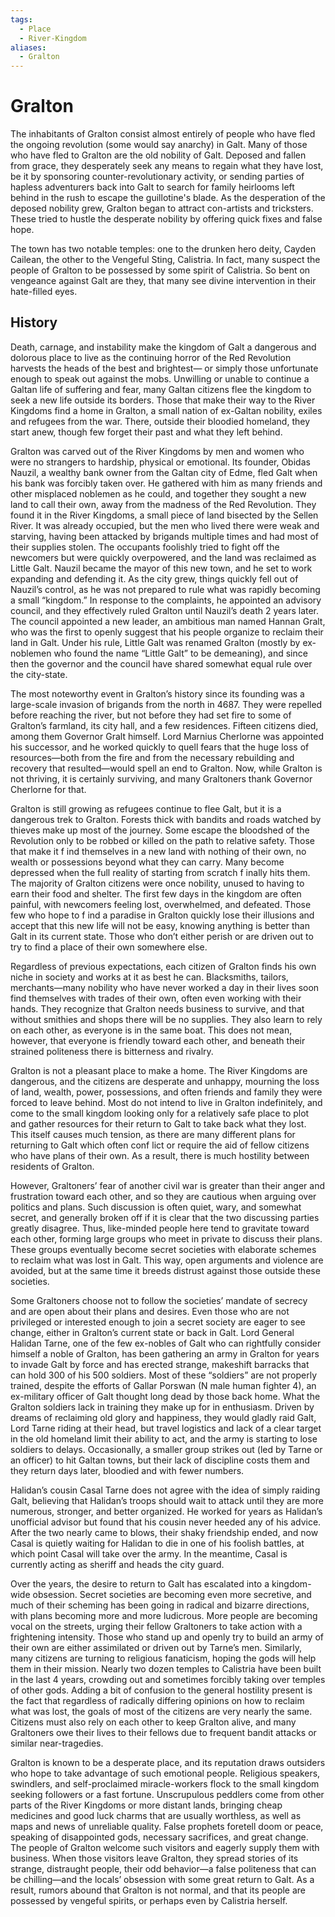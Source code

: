 ```yaml
---
tags:
  - Place
  - River-Kingdom
aliases:
  - Gralton
---
```

# Gralton
The inhabitants of Gralton consist almost entirely of people who have fled the ongoing revolution (some would say anarchy) in Galt. Many of those who have fled to Gralton are the old nobility of Galt. Deposed and fallen from grace, they desperately seek any means to regain what they have lost, be it by sponsoring counter-revolutionary activity, or sending parties of hapless adventurers back into Galt to search for family heirlooms left behind in the rush to escape the guillotine's blade. As the desperation of the deposed nobility grew, Gralton began to attract con-artists and tricksters. These tried to hustle the desperate nobility by offering quick fixes and false hope.

The town has two notable temples: one to the drunken hero deity, Cayden Cailean, the other to the Vengeful Sting, Calistria. In fact, many suspect the people of Gralton to be possessed by some spirit of Calistria. So bent on vengeance against Galt are they, that many see divine intervention in their hate-filled eyes.

## History
Death, carnage, and instability make the kingdom of Galt a dangerous and dolorous place to live as the continuing horror of the Red Revolution harvests the heads of the best and brightest— or simply those unfortunate enough to speak out against the mobs. Unwilling or unable to continue a Galtan life of suffering and fear, many Galtan citizens flee the kingdom to seek a new life outside its borders. Those that make their way to the River Kingdoms find a home in Gralton, a small nation of ex-Galtan nobility, exiles and refugees from the war. There, outside their bloodied homeland, they start anew, though few forget their past and what they left behind.

Gralton was carved out of the River Kingdoms by men and women who were no strangers to hardship, physical or emotional. Its founder, Obidas Nauzil, a wealthy bank owner from the Galtan city of Edme, fled Galt when his bank was forcibly taken over. He gathered with him as many friends and other misplaced noblemen as he could, and together they sought a new land to call their own, away from the madness of the Red Revolution. They found it in the River Kingdoms, a small piece of land bisected by the Sellen River. It was already occupied, but the men who lived there were weak and starving, having been attacked by brigands multiple times and had most of their supplies stolen. The occupants foolishly tried to fight off the newcomers but were quickly overpowered, and the land was reclaimed as Little Galt. Nauzil became the mayor of this new town, and he set to work expanding and defending it. As the city grew, things quickly fell out of Nauzil’s control, as he was not prepared to rule what was rapidly becoming a small “kingdom.” In response to the complaints, he appointed an advisory council, and they effectively ruled Gralton until Nauzil’s death 2 years later. The council appointed a new leader, an ambitious man named Hannan Gralt, who was the first to openly suggest that his people organize to reclaim their land in Galt. Under his rule, Little Galt was renamed Gralton (mostly by ex-noblemen who found the name “Little Galt” to be demeaning), and since then the governor and the council have shared somewhat equal rule over the city-state.

The most noteworthy event in Gralton’s history since its founding was a large-scale invasion of brigands from the north in 4687. They were repelled before reaching the river, but not before they had set fire to some of Gralton’s farmland, its city hall, and a few residences. Fifteen citizens died, among them Governor Gralt himself. Lord Marnius Cherlorne was appointed his successor, and he worked quickly to quell fears that the huge loss of resources—both from the fire and from the necessary rebuilding and recovery that resulted—would spell an end to Gralton. Now, while Gralton is not thriving, it is certainly surviving, and many Graltoners thank Governor Cherlorne for that.

Gralton is still growing as refugees continue to flee Galt, but it is a dangerous trek to Gralton. Forests thick with bandits and roads watched by thieves make up most of the journey. Some escape the bloodshed of the Revolution only to be robbed or killed on the path to relative safety. Those that make it f ind themselves in a new land with nothing of their own, no wealth or possessions beyond what they can carry. Many become depressed when the full reality of starting from scratch f inally hits them. The majority of Gralton citizens were once nobility, unused to having to earn their food and shelter. The first few days in the kingdom are often painful, with newcomers feeling lost, overwhelmed, and defeated. Those few who hope to f ind a paradise in Gralton quickly lose their illusions and accept that this new life will not be easy, knowing anything is better than Galt in its current state. Those who don’t either perish or are driven out to try to find a place of their own somewhere else.

Regardless of previous expectations, each citizen of Gralton finds his own niche in society and works at it as best he can. Blacksmiths, tailors, merchants—many nobility who have never worked a day in their lives soon find themselves with trades of their own, often even working with their hands. They recognize that Gralton needs business to survive, and that without smithies and shops there will be no supplies. They also learn to rely on each other, as everyone is in the same boat. This does not mean, however, that everyone is friendly toward each other, and beneath their strained politeness there is bitterness and rivalry.

Gralton is not a pleasant place to make a home. The River Kingdoms are dangerous, and the citizens are desperate and unhappy, mourning the loss of land, wealth, power, possessions, and often friends and family they were forced to leave behind. Most do not intend to live in Gralton indefinitely, and come to the small kingdom looking only for a relatively safe place to plot and gather resources for their return to Galt to take back what they lost. This itself causes much tension, as there are many different plans for returning to Galt which often conf lict or require the aid of fellow citizens who have plans of their own. As a result, there is much hostility between residents of Gralton.

However, Graltoners’ fear of another civil war is greater than their anger and frustration toward each other, and so they are cautious when arguing over politics and plans. Such discussion is often quiet, wary, and somewhat secret, and generally broken off if it is clear that the two discussing parties greatly disagree. Thus, like-minded people here tend to gravitate toward each other, forming large groups who meet in private to discuss their plans. These groups eventually become secret societies with elaborate schemes to reclaim what was lost in Galt. This way, open arguments and violence are avoided, but at the same time it breeds distrust against those outside these societies.

Some Graltoners choose not to follow the societies’ mandate of secrecy and are open about their plans and desires. Even those who are not privileged or interested enough to join a secret society are eager to see change, either in Gralton’s current state or back in Galt. Lord General Halidan Tarne, one of the few ex-nobles of Galt who can rightfully consider himself a noble of Gralton, has been gathering an army in Gralton for years to invade Galt by force and has erected strange, makeshift barracks that can hold 300 of his 500 soldiers. Most of these “soldiers” are not properly trained, despite the efforts of Gallar Porswan (N male human fighter 4), an ex-military officer of Galt thought long dead by those back home. What the Gralton soldiers lack in training they make up for in enthusiasm. Driven by dreams of reclaiming old glory and happiness, they would gladly raid Galt, Lord Tarne riding at their head, but travel logistics and lack of a clear target in the old homeland limit their ability to act, and the army is starting to lose soldiers to delays. Occasionally, a smaller group strikes out (led by Tarne or an officer) to hit Galtan towns, but their lack of discipline costs them and they return days later, bloodied and with fewer numbers.

Halidan’s cousin Casal Tarne does not agree with the idea of simply raiding Galt, believing that Halidan’s troops should wait to attack until they are more numerous, stronger, and better organized. He worked for years as Halidan’s unofficial advisor but found that his cousin never heeded any of his advice. After the two nearly came to blows, their shaky friendship ended, and now Casal is quietly waiting for Halidan to die in one of his foolish battles, at which point Casal will take over the army. In the meantime, Casal is currently acting as sheriff and heads the city guard.

Over the years, the desire to return to Galt has escalated into a kingdom-wide obsession. Secret societies are becoming even more secretive, and much of their scheming has been going in radical and bizarre directions, with plans becoming more and more ludicrous. More people are becoming vocal on the streets, urging their fellow Graltoners to take action with a frightening intensity. Those who stand up and openly try to build an army of their own are either assimilated or driven out by Tarne’s men. Similarly, many citizens are turning to religious fanaticism, hoping the gods will help them in their mission. Nearly two dozen temples to Calistria have been built in the last 4 years, crowding out and sometimes forcibly taking over temples of other gods. Adding a bit of confusion to the general hostility present is the fact that regardless of radically differing opinions on how to reclaim what was lost, the goals of most of the citizens are very nearly the same. Citizens must also rely on each other to keep Gralton alive, and many Graltoners owe their lives to their fellows due to frequent bandit attacks or similar near-tragedies.

Gralton is known to be a desperate place, and its reputation draws outsiders who hope to take advantage of such emotional people. Religious speakers, swindlers, and self-proclaimed miracle-workers flock to the small kingdom seeking followers or a fast fortune. Unscrupulous peddlers come from other parts of the River Kingdoms or more distant lands, bringing cheap medicines and good luck charms that are usually worthless, as well as maps and news of unreliable quality. False prophets foretell doom or peace, speaking of disappointed gods, necessary sacrifices, and great change. The people of Gralton welcome such visitors and eagerly supply them with business. When those visitors leave Gralton, they spread stories of its strange, distraught people, their odd behavior—a false politeness that can be chilling—and the locals’ obsession with some great return to Galt. As a result, rumors abound that Gralton is not normal, and that its people are possessed by vengeful spirits, or perhaps even by Calistria herself.